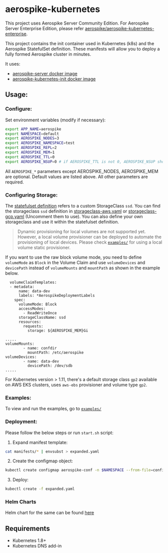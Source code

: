 # aerospike-kubernetes

This project uses Aerospike Server Community Edition. For Aerospike Server Enterprise Edition, please refer [aerospike/aerospike-kubernetes-enterprise](https://github.com/aerospike/aerospike-kubernetes-enterprise).

This project contains the init container used in Kubernetes (k8s) and the Aerospike StatefulSet definition.
These manifests will allow you to deploy a fully formed Aerospike cluster in minutes.

It uses:

- [aerospike-server docker image](https://hub.docker.com/r/aerospike/aerospike-server)
- [aerospike-kubernetes-init docker image](https://hub.docker.com/r/aerospike/aerospike-kubernetes-init)

## Usage:

### Configure:

Set environment variables (modify if necessary):

```sh
export APP_NAME=aerospike
export NAMESPACE=default
export AEROSPIKE_NODES=3
export AEROSPIKE_NAMESPACE=test
export AEROSPIKE_REPL=2
export AEROSPIKE_MEM=1
export AEROSPIKE_TTL=0
export AEROSPIKE_NSUP=0 # if AEROSPIKE_TTL is not 0, AEROSPIKE_NSUP should not be 0.
```

All `AEROSPIKE_*` parameters except AEROSPIKE\_NODES, AEROSPIKE_MEM are optional. Default values are listed above.
All other parameters are required.

### Configuring Storage:

The [statefulset definition](manifests/statefulset.yaml) refers to a custom StorageClass `ssd`.
You can find the storageclass `ssd` definition in [storageclass-aws.yaml](manifests/storageclass-aws.yaml) or [storageclass-gcp.yaml](manifests/storageclass-gcp.yaml) (Uncomment them to use). You can also define your own storageclass and use it within the statefulset definition.

> Dynamic provisioning for local volumes are not supported yet. However, a local volume provisioner can be deployed to automate the provisioning of local devices. Please check [`examples/`](examples/) for using a local volume static provisioner.

If you want to use the raw block volume mode, you need to define `volumeMode` as `Block` in the Volume Claim and use `volumeDevices` and `devicePath` instead of `volumeMounts` and `mountPath` as shown in the example below.

```
  volumeClaimTemplates:
  - metadata:
      name: data-dev
      labels: *AerospikeDeploymentLabels
    spec:
      volumeMode: Block
      accessModes:
        - ReadWriteOnce
      storageClassName: ssd
      resources:
        requests:
          storage: ${AEROSPIKE_MEM}Gi
```
```
.....
volumeMounts:
        - name: confdir
          mountPath: /etc/aerospike
volumeDevices:
        - name: data-dev
          devicePath: /dev/sdb
.....
```

For Kubernetes version > 1.11, there's a default storage class `gp2` available on AWS EKS clusters, uses `aws-ebs` provisioner and volume type `gp2`.

### Examples:

To view and run the examples, go to [`examples/`](examples/)

### Deployment:

Please follow the below steps or run `start.sh` script:

1. Expand manifest template:

```sh
cat manifests/* | envsubst > expanded.yaml
```

2. Create the configmap object:

```sh
kubectl create configmap aerospike-conf -n $NAMESPACE --from-file=configs/
```

3. Deploy:

```sh
kubectl create -f expanded.yaml
```

### Helm Charts

Helm chart for the same can be found [here](helm/)

## Requirements

* Kubernetes 1.8+
* Kubernetes DNS add-in
